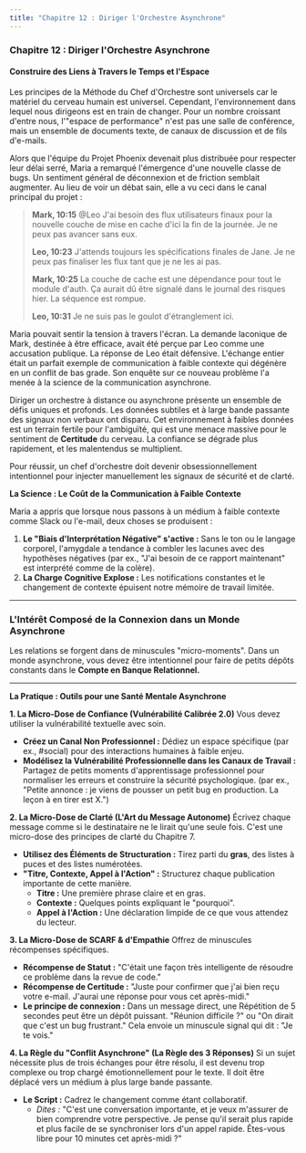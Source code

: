 ```yaml
---
title: "Chapitre 12 : Diriger l'Orchestre Asynchrone"
---
```

### **Chapitre 12 : Diriger l'Orchestre Asynchrone**
#### Construire des Liens à Travers le Temps et l'Espace

Les principes de la Méthode du Chef d'Orchestre sont universels car le matériel du cerveau humain est universel. Cependant, l'environnement dans lequel nous dirigeons est en train de changer. Pour un nombre croissant d'entre nous, l'"espace de performance" n'est pas une salle de conférence, mais un ensemble de documents texte, de canaux de discussion et de fils d'e-mails.

Alors que l'équipe du Projet Phoenix devenait plus distribuée pour respecter leur délai serré, Maria a remarqué l'émergence d'une nouvelle classe de bugs. Un sentiment général de déconnexion et de friction semblait augmenter. Au lieu de voir un débat sain, elle a vu ceci dans le canal principal du projet :

> **Mark, 10:15**
> @Leo J'ai besoin des flux utilisateurs finaux pour la nouvelle couche de mise en cache d'ici la fin de la journée. Je ne peux pas avancer sans eux.
>
> **Leo, 10:23**
> J'attends toujours les spécifications finales de Jane. Je ne peux pas finaliser les flux tant que je ne les ai pas.
>
> **Mark, 10:25**
> La couche de cache est une dépendance pour tout le module d'auth. Ça aurait dû être signalé dans le journal des risques hier. La séquence est rompue.
>
> **Leo, 10:31**
> Je ne suis pas le goulot d'étranglement ici.

Maria pouvait sentir la tension à travers l'écran. La demande laconique de Mark, destinée à être efficace, avait été perçue par Leo comme une accusation publique. La réponse de Leo était défensive. L'échange entier était un parfait exemple de communication à faible contexte qui dégénère en un conflit de bas grade. Son enquête sur ce nouveau problème l'a menée à la science de la communication asynchrone.

Diriger un orchestre à distance ou asynchrone présente un ensemble de défis uniques et profonds. Les données subtiles et à large bande passante des signaux non verbaux ont disparu. Cet environnement à faibles données est un terrain fertile pour l'ambiguïté, qui est une menace massive pour le sentiment de **Certitude** du cerveau. La confiance se dégrade plus rapidement, et les malentendus se multiplient.

Pour réussir, un chef d'orchestre doit devenir obsessionnellement intentionnel pour injecter manuellement les signaux de sécurité et de clarté.

**La Science : Le Coût de la Communication à Faible Contexte**

Maria a appris que lorsque nous passons à un médium à faible contexte comme Slack ou l'e-mail, deux choses se produisent :

1.  **Le "Biais d'Interprétation Négative" s'active :** Sans le ton ou le langage corporel, l'amygdale a tendance à combler les lacunes avec des hypothèses négatives (par ex., "J'ai besoin de ce rapport maintenant" est interprété comme de la colère).
2.  **La Charge Cognitive Explose :** Les notifications constantes et le changement de contexte épuisent notre mémoire de travail limitée.

---
### **L'Intérêt Composé de la Connexion dans un Monde Asynchrone**

Les relations se forgent dans de minuscules "micro-moments". Dans un monde asynchrone, vous devez être intentionnel pour faire de petits dépôts constants dans le **Compte en Banque Relationnel.**

---

**La Pratique : Outils pour une Santé Mentale Asynchrone**

**1. La Micro-Dose de Confiance (Vulnérabilité Calibrée 2.0)**
Vous devez utiliser la vulnérabilité textuelle avec soin.
*   **Créez un Canal Non Professionnel :** Dédiez un espace spécifique (par ex., #social) pour des interactions humaines à faible enjeu.
*   **Modélisez la Vulnérabilité Professionnelle dans les Canaux de Travail :** Partagez de petits moments d'apprentissage professionnel pour normaliser les erreurs et construire la sécurité psychologique. (par ex., "Petite annonce : je viens de pousser un petit bug en production. La leçon à en tirer est X.")

**2. La Micro-Dose de Clarté (L'Art du Message Autonome)**
Écrivez chaque message comme si le destinataire ne le lirait qu'une seule fois. C'est une micro-dose des principes de clarté du Chapitre 7.
*   **Utilisez des Éléments de Structuration :** Tirez parti du **gras**, des listes à puces et des listes numérotées.
*   **"Titre, Contexte, Appel à l'Action" :** Structurez chaque publication importante de cette manière.
    *   **Titre :** Une première phrase claire et en gras.
    *   **Contexte :** Quelques points expliquant le "pourquoi".
    *   **Appel à l'Action :** Une déclaration limpide de ce que vous attendez du lecteur.

**3. La Micro-Dose de SCARF & d'Empathie**
Offrez de minuscules récompenses spécifiques.
*   **Récompense de Statut :** "C'était une façon très intelligente de résoudre ce problème dans la revue de code."
*   **Récompense de Certitude :** "Juste pour confirmer que j'ai bien reçu votre e-mail. J'aurai une réponse pour vous cet après-midi."
*   **Le principe de connexion :** Dans un message direct, une Répétition de 5 secondes peut être un dépôt puissant. "Réunion difficile ?" ou "On dirait que c'est un bug frustrant." Cela envoie un minuscule signal qui dit : "Je te vois."

**4. La Règle du "Conflit Asynchrone" (La Règle des 3 Réponses)**
Si un sujet nécessite plus de trois échanges pour être résolu, il est devenu trop complexe ou trop chargé émotionnellement pour le texte. Il doit être déplacé vers un médium à plus large bande passante.

*   **Le Script :** Cadrez le changement comme étant collaboratif.
    *   *Dites :* "C'est une conversation importante, et je veux m'assurer de bien comprendre votre perspective. Je pense qu'il serait plus rapide et plus facile de se synchroniser lors d'un appel rapide. Êtes-vous libre pour 10 minutes cet après-midi ?"

